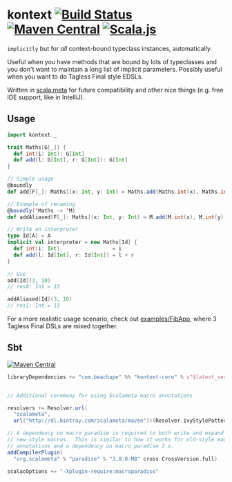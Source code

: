 # kontext [![Build Status](https://travis-ci.org/lloydmeta/kontext.svg?branch=master)](https://travis-ci.org/lloydmeta/kontext) [![Maven Central](https://maven-badges.herokuapp.com/maven-central/com.beachape/kontext_2.11/badge.svg)](https://maven-badges.herokuapp.com/maven-central/com.beachape/kontext_2.11) [![Scala.js](https://www.scala-js.org/assets/badges/scalajs-0.6.15.svg)](https://www.scala-js.org)

`implicitly` but for _all_ context-bound typeclass instances, automatically.

Useful when you have methods that are bound by lots of typeclasses and you don't want to maintain a long list of implicit parameters. Possibly useful when you want to do Tagless Final style EDSLs.

Written in [scala.meta](http://scalameta.org/) for future compatibility and other nice things (e.g. free IDE support, like in IntelliJ).

## Usage

```scala
import kontext._

trait Maths[G[_]] {
  def int(i: Int): G[Int]
  def add(l: G[Int], r: G[Int]): G[Int]
}

// Simple usage
@boundly
def add[F[_]: Maths](x: Int, y: Int) = Maths.add(Maths.int(x), Maths.int(y))

// Example of renaming
@boundly('Maths -> 'M)
def addAliased[F[_]: Maths](x: Int, y: Int) = M.add(M.int(x), M.int(y))

// Write an interpreter
type Id[A] = A
implicit val interpreter = new Maths[Id] {
  def int(i: Int)                 = i
  def add(l: Id[Int], r: Id[Int]) = l + r
}

// Use
add[Id](3, 10)
// res0: Int = 13

addAliased[Id](3, 10)
// res1: Int = 13
```

For a more realistic usage scenario, check out [examples/FibApp](https://github.com/lloydmeta/kontext/blob/master/examples/src/main/scala/FibApp.scala#L16), where 3 Tagless Final DSLs are mixed together.

## Sbt

[![Maven Central](https://maven-badges.herokuapp.com/maven-central/com.beachape/kontext_2.11/badge.svg)](https://maven-badges.herokuapp.com/maven-central/com.beachape/kontext_2.11)

```scala
libraryDependencies += "com.beachape" %% "kontext-core" % s"$latest_version"


// Additional ceremony for using Scalameta macro annotations

resolvers += Resolver.url(
  "scalameta",
  url("http://dl.bintray.com/scalameta/maven"))(Resolver.ivyStylePatterns)

// A dependency on macro paradise is required to both write and expand
// new-style macros.  This is similar to how it works for old-style macro
// annotations and a dependency on macro paradise 2.x.
addCompilerPlugin(
  "org.scalameta" % "paradise" % "3.0.0-M8" cross CrossVersion.full)

scalacOptions += "-Xplugin-require:macroparadise"

```